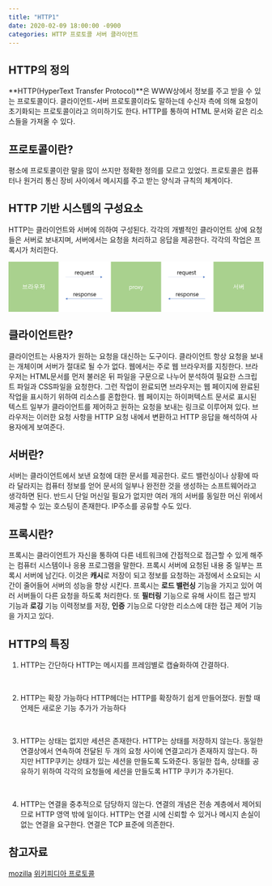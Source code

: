 ```yaml
---
title: "HTTP1"
date: 2020-02-09 18:00:00 -0900
categories: HTTP 프로토콜 서버 클라이언트
---
```


## HTTP의 정의
**HTTP(HyperText Transfer Protocol)**은 WWW상에서 정보를 주고 받을 수 있는 프로토콜이다. 클라이언트-서버 프로토콜이라도 말하는데 수신자 측에 의해 요청이 초기화되는 프로토콜이라고 의미하기도 한다. HTTP를 통하여 HTML 문서와 같은 리소스들을 가져올 수 있다.

## 프로토콜이란?
평소에 프로토콜이란 말을 많이 쓰지만 정확한 정의를 모르고 있었다. 프로토콜은 컴퓨터나 원거리 통신 장비 사이에서 메시지를 주고 받는 양식과 규칙의 체계이다.

## HTTP 기반 시스템의 구성요소
HTTP는 클라이언트와 서버에 의하여 구성된다. 각각의 개별적인 클라이언트 상에 요청들은 서버로 보내지며, 서버에서는 요청을 처리하고 응답을 제공한다. 각각의 작업은 프록시가 처리한다.

<p align="center">
    <img align="center" src="https://github.com/peanut2016/peanut2016.github.io/blob/master/image/HTTP1.png?raw=true" alt="서버와 클라이언트">
</p>

## 클라이언트란?
클라이언트는 사용자가 원하는 요청을 대신하는 도구이다. 클라이언트 항상 요청을 보내는 개체이며 서버가 절대로 될 수가 없다. 웹에서는 주로 웹 브라우저를 지칭한다. 브라우저는 HTML문서를 먼저 불러온 뒤 파일을 구문으로 나누어 분석하여 필요한 스크립트 파일과 CSS파일을 요청한다. 그런 작업이 완료되면 브라우저는 웹 페이지에 완료된 작업을 표시하기 위하여 리소스를 혼합한다. 웹 페이지는 하이퍼텍스트 문서로 표시된 텍스트 일부가 클라이언트를 제어하고 원하는 요청을 보내는 링크로 이루어져 있다. 브라우저는 이러한 요청 사항을 HTTP 요청 내에서 변환하고 HTTP 응답을 해석하여 사용자에게 보여준다.

## 서버란?
서버는 클라이언트에서 보낸 요청에 대한 문서를 제공한다. 로드 밸런싱이나 상황에 따라 달라지는 컴퓨터 정보를 얻어 문서의 일부나 완전한 것을 생성하는 소프트웨어라고 생각하면 된다. 반드시 단일 머신일 필요가 없지만 여러 개의 서버를 동일한 머신 위에서 제공할 수 있는 호스팅이 존재한다. IP주소를 공유할 수도 있다.

## 프록시란?
프록시는 클라이언트가 자신을 통하여 다른 네트워크에 간접적으로 접근할 수 있게 해주는 컴퓨터 시스템이나 응용 프로그램을 말한다. 프록시 서버에 요청된 내용 중 일부는 프록시 서버에 남긴다. 이것은 **캐시**로 저장이 되고 정보를 요청하는 과정에서 소요되는 시간이 줄어들어 서버의 성능을 향상 시킨다. 프록시는 **로드 밸런싱** 기능을 가지고 있어 여러 서버들이 다른 요청을 하도록 처리한다. 또 **필터링** 기능으로 유해 사이트 접근 방지 기능과 **로깅** 기능 이력정보를 저장, **인증** 기능으로 다양한 리소스에 대한 접근 제어 기능을 가지고 있다. 

## HTTP의 특징
1. HTTP는 간단하다
HTTP는 메시지를 프레임별로 캡슐화하여 간결하다.
<br>

2. HTTP는 확장 가능하다
HTTP헤더는 HTTP를 확장하기 쉽게 만들어졌다. 원할 때 언제든 새로운 기능 추가가 가능하다
<br>

3. HTTP는 상태는 없지만 세션은 존재한다.
HTTP는 상태를 저장하지 않는다. 동일한 연결상에서 연속하여 전달된 두 개의 요청 사이에 연결고리가 존재하지 않는다. 하지만 HTTP쿠키는 상태가 있는 세션을 만들도록 도와준다. 동일한 접속, 상태를 공유하기 위하여 각각의 요청들에 세션을 만들도록 HTTP 쿠키가 추가된다.
<br>

4. HTTP는 연결을 중추적으로 담당하지 않는다.
연결의 개념은 전송 계층에서 제어되므로 HTTP 영역 밖에 일이다. HTTP는 연결 시에 신뢰할 수 있거나 메시지 손실이 없는 연결을 요구한다. 연결은 TCP 표준에 의존한다.


## 참고자료
[mozilla](https://developer.mozilla.org/ko/docs/Web/HTTP/Overview#HTTP_%ED%9D%90%EB%A6%84)
[위키피디아 프로토콜](https://ko.wikipedia.org/wiki/%ED%86%B5%EC%8B%A0_%ED%94%84%EB%A1%9C%ED%86%A0%EC%BD%9C)
